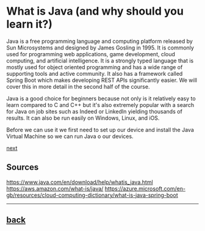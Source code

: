 # What is Java (and why should you learn it?)

Java is a free programming language and computing platform released by Sun Microsystems and designed by James Gosling in 1995. It is commonly used for programming web applications, game development, cloud computing, and artificial intelligence. It is a strongly typed language that is mostly used for object oriented programming and has a wide range of supporting tools and active community. It also has a framework called Spring Boot which makes developing REST APIs significantly easier. We will cover this in more detail in the second half of the course.

Java is a good choice for beginners because not only is it relatively easy to learn compared to C and C++ but it's also extremely popular with a search for Java on job sites such as Indeed or LinkedIn yielding thousands of results. It can also be run easily on Windows, Linux, and iOS.

Before we can use it we first need to set up our device and install the Java Virtual Machine so we can run Java o our devices.

[next]()

## Sources

https://www.java.com/en/download/help/whatis_java.html
https://aws.amazon.com/what-is/java/
https://azure.microsoft.com/en-gb/resources/cloud-computing-dictionary/what-is-java-spring-boot

---

## [back](../README.md)
